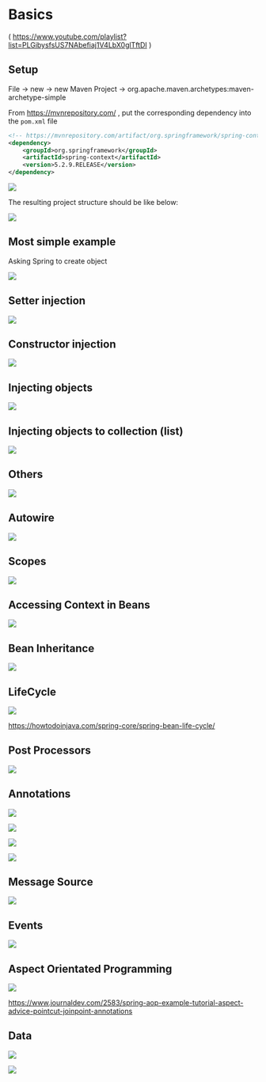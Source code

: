# Basics

( https://www.youtube.com/playlist?list=PLGibysfsUS7NAbefiaj1V4LbX0glTftDI )

## Setup

File -> new -> new Maven Project -> org.apache.maven.archetypes:maven-archetype-simple

From https://mvnrepository.com/ , put the corresponding dependency into the `pom.xml` file

```xml
<!-- https://mvnrepository.com/artifact/org.springframework/spring-context -->
<dependency>
    <groupId>org.springframework</groupId>
    <artifactId>spring-context</artifactId>
    <version>5.2.9.RELEASE</version>
</dependency>
```

![](/Illustrations/create_simple_spring_proj.PNG)

The resulting project structure should be like below:

![](/Illustrations/simple_proj_structure.PNG)

## Most simple example

Asking Spring to create object

![](/Illustrations/most_basic_example.PNG)

## Setter injection

![](/Illustrations/setter_inj.PNG)

## Constructor injection

![](/Illustrations/constr_inj.PNG)

## Injecting objects

![](/Illustrations/inj_obj.PNG)

## Injecting objects to collection (list)

![](/Illustrations/inj_obj_to_coll.PNG)

## Others

![](/Illustrations/others.PNG)

## Autowire

![](/Illustrations/autowire.PNG)

## Scopes

![](/Illustrations/spring_scopes.png)

## Accessing Context in Beans

![](/Illustrations/app_context_aware.jpg)

## Bean Inheritance

![](/Illustrations/inheritance.jpg)

## LifeCycle

![](/Illustrations/lifecycle.png)

https://howtodoinjava.com/spring-core/spring-bean-life-cycle/

## Post Processors

![](/Illustrations/Post_Processors.jpg)

## Annotations

![](/Illustrations/Annotation_Required.png)

![](/Illustrations/Annotation_Autowired.png)

![](/Illustrations/Annotation_Other_JSR250.png)

![](/Illustrations/Annotation_Stereotypes.png)

## Message Source

![](/Illustrations/MessageSource.png)

## Events

![](/Illustrations/Event.png)

## Aspect Orientated Programming

![](/Illustrations/Aspect.png)

https://www.journaldev.com/2583/spring-aop-example-tutorial-aspect-advice-pointcut-joinpoint-annotations

## Data

![](/Illustrations/Data1.jpg)

![](/Illustrations/Data2.png)
